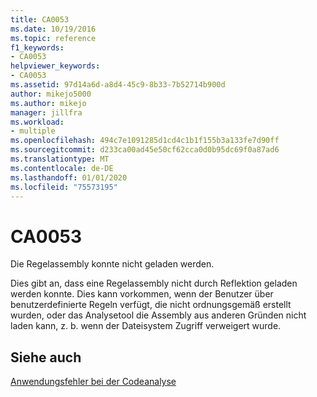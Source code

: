 ```yaml
---
title: CA0053
ms.date: 10/19/2016
ms.topic: reference
f1_keywords:
- CA0053
helpviewer_keywords:
- CA0053
ms.assetid: 97d14a6d-a8d4-45c9-8b33-7b52714b900d
author: mikejo5000
ms.author: mikejo
manager: jillfra
ms.workload:
- multiple
ms.openlocfilehash: 494c7e1091285d1cd4c1b1f155b3a133fe7d90ff
ms.sourcegitcommit: d233ca00ad45e50cf62cca0d0b95dc69f0a87ad6
ms.translationtype: MT
ms.contentlocale: de-DE
ms.lasthandoff: 01/01/2020
ms.locfileid: "75573195"
---
```

# <a name="ca0053"></a>CA0053
Die Regelassembly konnte nicht geladen werden.

Dies gibt an, dass eine Regelassembly nicht durch Reflektion geladen werden konnte. Dies kann vorkommen, wenn der Benutzer über benutzerdefinierte Regeln verfügt, die nicht ordnungsgemäß erstellt wurden, oder das Analysetool die Assembly aus anderen Gründen nicht laden kann, z. b. wenn der Dateisystem Zugriff verweigert wurde.

## <a name="see-also"></a>Siehe auch
[Anwendungsfehler bei der Codeanalyse](../code-quality/code-analysis-application-errors.md)
